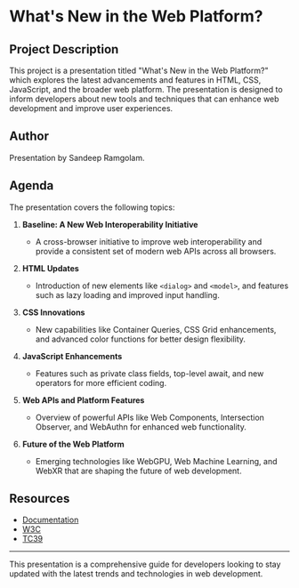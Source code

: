 # What's New in the Web Platform?

## Project Description

This project is a presentation titled "What's New in the Web Platform?" which explores the latest advancements and features in HTML, CSS, JavaScript, and the broader web platform. The presentation is designed to inform developers about new tools and techniques that can enhance web development and improve user experiences.

## Author

Presentation by Sandeep Ramgolam.

## Agenda

The presentation covers the following topics:

1. **Baseline: A New Web Interoperability Initiative**
   - A cross-browser initiative to improve web interoperability and provide a consistent set of modern web APIs across all browsers.

2. **HTML Updates**
   - Introduction of new elements like `<dialog>` and `<model>`, and features such as lazy loading and improved input handling.

3. **CSS Innovations**
   - New capabilities like Container Queries, CSS Grid enhancements, and advanced color functions for better design flexibility.

4. **JavaScript Enhancements**
   - Features such as private class fields, top-level await, and new operators for more efficient coding.

5. **Web APIs and Platform Features**
   - Overview of powerful APIs like Web Components, Intersection Observer, and WebAuthn for enhanced web functionality.

6. **Future of the Web Platform**
   - Emerging technologies like WebGPU, Web Machine Learning, and WebXR that are shaping the future of web development.

## Resources

- [Documentation](https://developer.mozilla.org/en-US/)
- [W3C](https://www.w3.org/)
- [TC39](https://tc39.es/)

---

This presentation is a comprehensive guide for developers looking to stay updated with the latest trends and technologies in web development.
